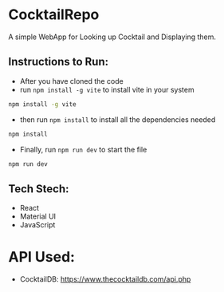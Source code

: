 # CocktailRepo
A simple WebApp for Looking up Cocktail and Displaying them.

## Instructions to Run:
- After you have cloned the code
- run `npm install -g vite` to install vite in your system
```bash
npm install -g vite
```
- then run `npm install` to install all the dependencies needed
```bash
npm install
```
- Finally, run `npm run dev` to start the file
```bash
npm run dev
```

## Tech Stech: 
- React
- Material UI
- JavaScript

# API Used:
- CocktailDB: https://www.thecocktaildb.com/api.php
